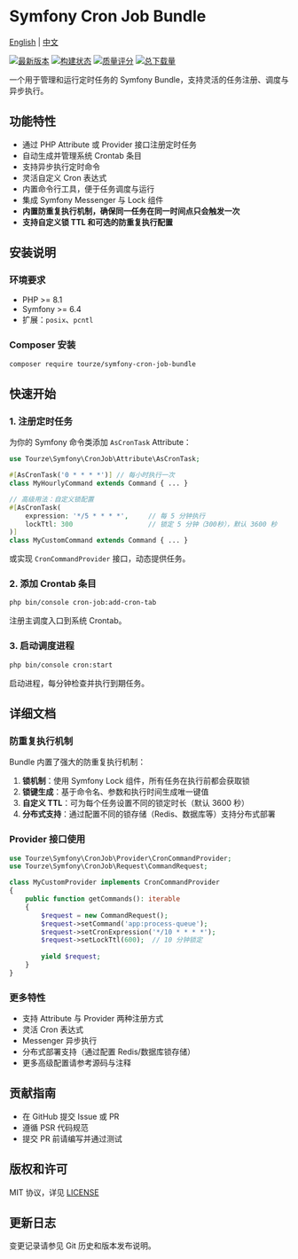 # Symfony Cron Job Bundle

[English](README.md) | [中文](README.zh-CN.md)

[![最新版本](https://img.shields.io/packagist/v/tourze/symfony-cron-job-bundle.svg?style=flat-square)](https://packagist.org/packages/tourze/symfony-cron-job-bundle)
[![构建状态](https://img.shields.io/travis/tourze/symfony-cron-job-bundle/master.svg?style=flat-square)](https://travis-ci.org/tourze/symfony-cron-job-bundle)
[![质量评分](https://img.shields.io/scrutinizer/g/tourze/symfony-cron-job-bundle.svg?style=flat-square)](https://scrutinizer-ci.com/g/tourze/symfony-cron-job-bundle)
[![总下载量](https://img.shields.io/packagist/dt/tourze/symfony-cron-job-bundle.svg?style=flat-square)](https://packagist.org/packages/tourze/symfony-cron-job-bundle)

一个用于管理和运行定时任务的 Symfony Bundle，支持灵活的任务注册、调度与异步执行。

## 功能特性

- 通过 PHP Attribute 或 Provider 接口注册定时任务
- 自动生成并管理系统 Crontab 条目
- 支持异步执行定时命令
- 灵活自定义 Cron 表达式
- 内置命令行工具，便于任务调度与运行
- 集成 Symfony Messenger 与 Lock 组件
- **内置防重复执行机制，确保同一任务在同一时间点只会触发一次**
- **支持自定义锁 TTL 和可选的防重复执行配置**

## 安装说明

### 环境要求

- PHP >= 8.1
- Symfony >= 6.4
- 扩展：`posix`、`pcntl`

### Composer 安装

```bash
composer require tourze/symfony-cron-job-bundle
```

## 快速开始

### 1. 注册定时任务

为你的 Symfony 命令类添加 `AsCronTask` Attribute：

```php
use Tourze\Symfony\CronJob\Attribute\AsCronTask;

#[AsCronTask('0 * * * *')] // 每小时执行一次
class MyHourlyCommand extends Command { ... }

// 高级用法：自定义锁配置
#[AsCronTask(
    expression: '*/5 * * * *',     // 每 5 分钟执行
    lockTtl: 300                   // 锁定 5 分钟（300秒），默认 3600 秒
)]
class MyCustomCommand extends Command { ... }
```

或实现 `CronCommandProvider` 接口，动态提供任务。

### 2. 添加 Crontab 条目

```bash
php bin/console cron-job:add-cron-tab
```

注册主调度入口到系统 Crontab。

### 3. 启动调度进程

```bash
php bin/console cron:start
```

启动进程，每分钟检查并执行到期任务。

## 详细文档

### 防重复执行机制

Bundle 内置了强大的防重复执行机制：

1. **锁机制**：使用 Symfony Lock 组件，所有任务在执行前都会获取锁
2. **锁键生成**：基于命令名、参数和执行时间生成唯一键值
3. **自定义 TTL**：可为每个任务设置不同的锁定时长（默认 3600 秒）
4. **分布式支持**：通过配置不同的锁存储（Redis、数据库等）支持分布式部署

### Provider 接口使用

```php
use Tourze\Symfony\CronJob\Provider\CronCommandProvider;
use Tourze\Symfony\CronJob\Request\CommandRequest;

class MyCustomProvider implements CronCommandProvider
{
    public function getCommands(): iterable
    {
        $request = new CommandRequest();
        $request->setCommand('app:process-queue');
        $request->setCronExpression('*/10 * * * *');
        $request->setLockTtl(600);  // 10 分钟锁定
        
        yield $request;
    }
}
```

### 更多特性

- 支持 Attribute 与 Provider 两种注册方式
- 灵活 Cron 表达式
- Messenger 异步执行
- 分布式部署支持（通过配置 Redis/数据库锁存储）
- 更多高级配置请参考源码与注释

## 贡献指南

- 在 GitHub 提交 Issue 或 PR
- 遵循 PSR 代码规范
- 提交 PR 前请编写并通过测试

## 版权和许可

MIT 协议，详见 [LICENSE](LICENSE)

## 更新日志

变更记录请参见 Git 历史和版本发布说明。
